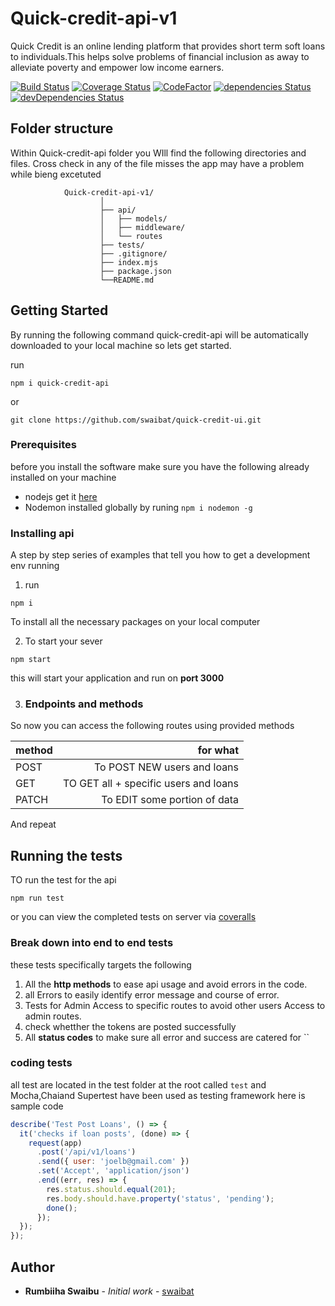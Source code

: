 # Quick-credit-api-v1
Quick Credit is an online lending platform that provides short term soft loans to individuals.This helps solve problems of financial inclusion as away to alleviate poverty and empower low income earners. 

[![Build Status](https://travis-ci.org/swaibat/Quick-credit-api-v1.svg?branch=develop)](https://travis-ci.org/swaibat/Quick-credit-api-v1)
[![Coverage Status](https://coveralls.io/repos/github/swaibat/Quick-credit-api-v1/badge.svg?branch=develop)](https://coveralls.io/github/swaibat/Quick-credit-api-v1?branch=develop)
[![CodeFactor](https://www.codefactor.io/repository/github/swaibat/quick-credit-api-v1/badge)](https://www.codefactor.io/repository/github/swaibat/quick-credit-api-v1)
[![dependencies Status](https://david-dm.org/swaibat/Quick-credit-api-v1/status.svg)](https://david-dm.org/swaibat/Quick-credit-api-v1)
[![devDependencies Status](https://david-dm.org/swaibat/Quick-credit-api-v1/dev-status.svg)](https://david-dm.org/swaibat/Quick-credit-api-v1?type=dev)
## Folder structure
Within Quick-credit-api folder you WIll find the following directories and files. Cross check in any of the file misses the app may have a problem while bieng excetuted

```
            Quick-credit-api-v1/
                    │
                    ├── api/
                    │   ├── models/
                    │   ├── middleware/
                    │   └── routes
                    ├── tests/
                    ├── .gitignore/
                    ├── index.mjs
                    ├── package.json
                    └──README.md
```

## Getting Started
By running the following command quick-credit-api will be automatically downloaded to your local machine so lets get started.

run 
```
npm i quick-credit-api 
```
or

```
git clone https://github.com/swaibat/quick-credit-ui.git
```
### Prerequisites

before you install the software make sure you have the following already installed on your machine

- nodejs get it [here](https://nodejs.org)
- Nodemon installed globally by runing `npm i nodemon -g`


### Installing api

A step by step series of examples that tell you how to get a development env running
1. run
```
npm i 
```
To install all the necessary packages on your local computer

2. To start your sever
```
npm start
```
this will start your application and run on **port 3000**

3. ### Endpoints and methods

So now you can access the following routes using provided methods

| method  | for what                                 |
| ------- |-----------------------------------------:|
| POST    | To POST NEW users and loans              |
| GET     | TO GET all + specific users and loans    |
| PATCH   | To EDIT some portion of data             |


And repeat

## Running the tests

TO run the test for the api 
```
npm run test 
```
or you can view the completed tests on server via [coveralls](https://coveralls.io/github/swaibat/Quick-credit-api-v1?branch=develop)

### Break down into end to end tests

these tests specifically targets the following
1. All the **http methods** to ease api usage and avoid errors in the code.
2. all Errors to easily identify error message and course of error.
3. Tests for Admin Access to specific routes to avoid other users Access to admin routes.
4. check whetther the tokens are posted successfully
5. All **status codes** to make sure all error and success are catered for
``

### coding  tests

all test are located in the test folder at the root called `test` and Mocha,Chaiand Supertest have been used as testing framework
here is sample code
```javascript
describe('Test Post Loans', () => {
  it('checks if loan posts', (done) => {
    request(app)
      .post('/api/v1/loans')
      .send({ user: 'joelb@gmail.com' })
      .set('Accept', 'application/json')
      .end((err, res) => {
        res.status.should.equal(201);
        res.body.should.have.property('status', 'pending');
        done();
      });
  });
});
```

## Author

* **Rumbiiha Swaibu** - *Initial work* - [swaibat](https://github.com/swaibat)
